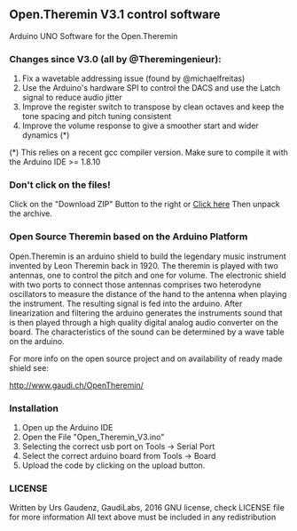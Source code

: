 ## Open.Theremin V3.1 control software

Arduino UNO Software for the Open.Theremin

### Changes since V3.0 (all by @Theremingenieur):
1. Fix a wavetable addressing issue (found by @michaelfreitas)
2. Use the Arduino's hardware SPI to control the DACS and use the Latch signal to reduce audio jitter
3. Improve the register switch to transpose by clean octaves and keep the tone spacing and pitch tuning consistent
4. Improve the volume response to give a smoother start and wider dynamics (*)

(*) This relies on a recent gcc compiler version. Make sure to compile it with the Arduino IDE >= 1.8.10

### Don't click on the files!
Click on the "Download ZIP" Button to the right or [Click here](archive/master.zip) 
Then unpack the archive.

### Open Source Theremin based on the Arduino Platform

Open.Theremin is an arduino shield to build the legendary music instrument invented by Leon Theremin back in 1920. The theremin is played with two antennas, one to control the pitch and one for volume. The electronic shield with two ports to connect those antennas comprises two heterodyne oscillators to measure the distance of the hand to the antenna when playing the instrument. The resulting signal is fed into the arduino. After linearization and filtering the arduino generates the instruments sound that is then played through a high quality digital analog audio converter on the board. The characteristics of the sound can be determined by a wave table on the arduino.

For more info on the open source project and on availability of ready made shield see:

http://www.gaudi.ch/OpenTheremin/

### Installation
1. Open up the Arduino IDE
2. Open the File "Open_Theremin_V3.ino"
3. Selecting the correct usb port on Tools -> Serial Port
4. Select the correct arduino board from Tools -> Board
5. Upload the code by clicking on the upload button.

### LICENSE
Written by Urs Gaudenz, GaudiLabs, 2016
GNU license, check LICENSE file for more information
All text above must be included in any redistribution

